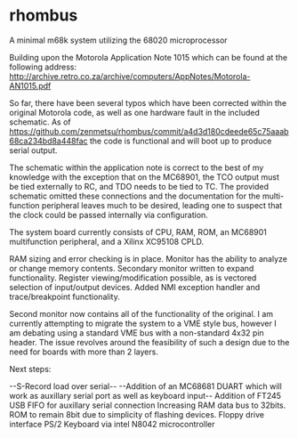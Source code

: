 # rhombus
A minimal m68k system utilizing the 68020 microprocessor 

Building upon the Motorola Application Note 1015 which can be found at the following address:
http://archive.retro.co.za/archive/computers/AppNotes/Motorola-AN1015.pdf

So far, there have been several typos which have been corrected within the original Motorola code, 
as well as one hardware fault in the included schematic.
As of https://github.com/zenmetsu/rhombus/commit/a4d3d180cdeede65c75aaab68ca234bd8a448fac   the code
is functional and will boot up to produce serial output.

The schematic within the application note is correct to the best of my knowledge with the exception
that on the MC68901, the TCO output must be tied externally to RC, and TDO needs to be tied to TC.
The provided schematic omitted these connections and the documentation for the multi-function peripheral
leaves much to be desired, leading one to suspect that the clock could be passed internally 
via configuration.

The system board currently consists of CPU, RAM, ROM, an MC68901 multifunction peripheral, and a Xilinx XC95108 CPLD.

RAM sizing and error checking is in place.  Monitor has the ability to analyze or change memory contents.
Secondary monitor written to expand functionality.  Register viewing/modification possible, as is vectored
selection of input/output devices.  Added NMI exception handler and trace/breakpoint functionality.

Second monitor now contains all of the functionality of the original.  I am currently attempting to migrate the system to a VME style bus, however I am debating using a standard VME bus with a non-standard 4x32 pin header.  The issue revolves around the feasibility of such a design due to the need for boards with more than 2 layers.

Next steps:

--S-Record load over serial--
--Addition of an MC68681 DUART which will work as auxillary serial port as well as keyboard input--
Addition of FT245 USB FIFO for auxillary serial connection
Increasing RAM data bus to 32bits.  ROM to remain 8bit due to simplicity of flashing devices.
Floppy drive interface
PS/2 Keyboard via intel N8042 microcontroller
